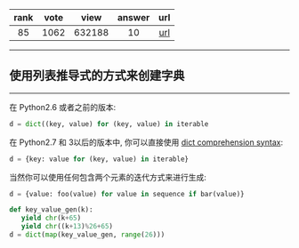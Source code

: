 
| rank | vote | view | answer | url |
|:-:|:-:|:-:|:-:|:-:|
|85|1062|632188|10| [url](http://stackoverflow.com/questions/1747817/create-a-dictionary-with-list-comprehension-in-python) |
***

## 使用列表推导式的方式来创建字典

***

在 Python2.6 或者之前的版本:

```python
d = dict((key, value) for (key, value) in iterable
```

在 Python2.7 和 3以后的版本中, 你可以直接使用 [dict comprehension syntax](http://www.python.org/dev/peps/pep-0274/):

```python
d = {key: value for (key, value) in iterable}
```

当然你可以使用任何包含两个元素的迭代方式来进行生成:

```python
d = {value: foo(value) for value in sequence if bar(value)}

def key_value_gen(k):
   yield chr(k+65)
   yield chr((k+13)%26+65)
d = dict(map(key_value_gen, range(26)))
```